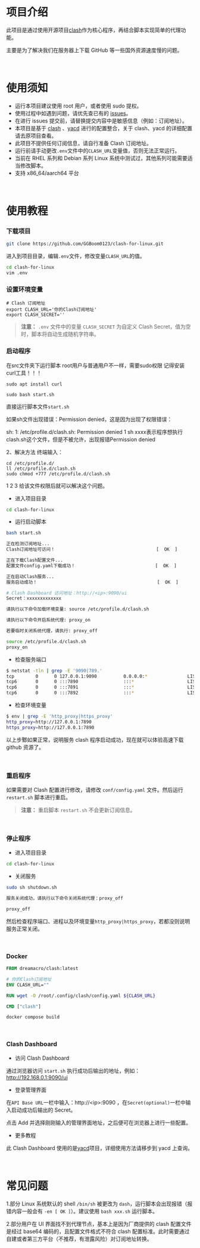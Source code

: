 # 项目介绍

此项目是通过使用开源项目[clash](https://github.com/Dreamacro/clash)作为核心程序，再结合脚本实现简单的代理功能。

主要是为了解决我们在服务器上下载 GitHub 等一些国外资源速度慢的问题。

<br>

# 使用须知

- 运行本项目建议使用 root 用户，或者使用 sudo 提权。
- 使用过程中如遇到问题，请优先查已有的 [issues](https://github.com/wanhebin/clash-for-linux/issues)。
- 在进行 issues 提交前，请替换提交内容中是敏感信息（例如：订阅地址）。
- 本项目是基于 [clash](https://github.com/Dreamacro/clash) 、[yacd](https://github.com/haishanh/yacd) 进行的配置整合，关于 clash、yacd 的详细配置请去原项目查看。
- 此项目不提供任何订阅信息，请自行准备 Clash 订阅地址。
- 运行前请手动更改`.env`文件中的`CLASH_URL`变量值，否则无法正常运行。
- 当前在 RHEL 系列和 Debian 系列 Linux 系统中测试过，其他系列可能需要适当修改脚本。
- 支持 x86_64/aarch64 平台

<br>

# 使用教程

### 下载项目

```bash
git clone https://github.com/GGBoom0123/clash-for-linux.git
```

进入到项目目录，编辑`.env`文件，修改变量`CLASH_URL`的值。

```bash
cd clash-for-linux
vim .env
```

### 设置环境变量

```env
# Clash 订阅地址
export CLASH_URL='你的Clash订阅地址'
export CLASH_SECRET=''
```

> **注意：** `.env` 文件中的变量 `CLASH_SECRET` 为自定义 Clash Secret，值为空时，脚本将自动生成随机字符串。

### 启动程序
在src文件夹下运行脚本
root用户与普通用户不一样，需要sudo权限
记得安装curl工具！！！
```env
sudo apt install curl
```
```env
sudo bash start.sh
```

直接运行脚本文件`start.sh`

如果sh文件出现错误：Permission denied，这是因为出现了权限错误：

sh: 1: /etc/profile.d/clash.sh: Permission denied
1
sh xxxx表示程序想执行clash.sh这个文件，但是不被允许，出现报错Permission denied

2、解决方法
终端输入：
```env
cd /etc/profile.d/
ll /etc/profile.d/clash.sh
sudo chmod +777 /etc/profile.d/clash.sh
```
1
2
3
给该文件权限后就可以解决这个问题。
- 进入项目目录

```bash
cd clash-for-linux
```

- 运行启动脚本

```bash
bash start.sh

正在检测订阅地址...
Clash订阅地址可访问！                                      [  OK  ]

正在下载Clash配置文件...
配置文件config.yaml下载成功！                              [  OK  ]

正在启动Clash服务...
服务启动成功！                                             [  OK  ]

# Clash Dashboard 访问地址：http://<ip>:9090/ui
Secret：xxxxxxxxxxxxx

请执行以下命令加载环境变量: source /etc/profile.d/clash.sh

请执行以下命令开启系统代理: proxy_on

若要临时关闭系统代理，请执行: proxy_off

```

```bash
source /etc/profile.d/clash.sh
proxy_on
```

- 检查服务端口

```bash
$ netstat -tln | grep -E '9090|789.'
tcp        0      0 127.0.0.1:9090          0.0.0.0:*               LISTEN
tcp6       0      0 :::7890                 :::*                    LISTEN
tcp6       0      0 :::7891                 :::*                    LISTEN
tcp6       0      0 :::7892                 :::*                    LISTEN
```

- 检查环境变量

```bash
$ env | grep -E 'http_proxy|https_proxy'
http_proxy=http://127.0.0.1:7890
https_proxy=http://127.0.0.1:7890
```

以上步鄹如果正常，说明服务 clash 程序启动成功，现在就可以体验高速下载 github 资源了。

<br>

### 重启程序

如果需要对 Clash 配置进行修改，请修改 `conf/config.yaml` 文件。然后运行 `restart.sh` 脚本进行重启。

> **注意：**
> 重启脚本 `restart.sh` 不会更新订阅信息。

<br>

### 停止程序

- 进入项目目录

```bash
cd clash-for-linux
```

- 关闭服务

```bash
sudo sh shutdown.sh

服务关闭成功，请执行以下命令关闭系统代理：proxy_off

```

```bash
proxy_off
```

然后检查程序端口、进程以及环境变量`http_proxy|https_proxy`，若都没则说明服务正常关闭。

<br>

### Docker 

```dockerfile
FROM dreamacro/clash:latest

# 你的Clash订阅地址
ENV CLASH_URL="" 

RUN wget -O /root/.config/clash/config.yaml ${CLASH_URL}

CMD ["clash"]

```

```sh
docker compose build
```

<br>

### Clash Dashboard

- 访问 Clash Dashboard

通过浏览器访问 `start.sh` 执行成功后输出的地址，例如：http://192.168.0.1:9090/ui

- 登录管理界面

在`API Base URL`一栏中输入：http://\<ip\>:9090 ，在`Secret(optional)`一栏中输入启动成功后输出的 Secret。

点击 Add 并选择刚刚输入的管理界面地址，之后便可在浏览器上进行一些配置。

- 更多教程

此 Clash Dashboard 使用的是[yacd](https://github.com/haishanh/yacd)项目，详细使用方法请移步到 yacd 上查询。

<br>

# 常见问题

1.部分 Linux 系统默认的 shell `/bin/sh` 被更改为 `dash`，运行脚本会出现报错（报错内容一般会有 `-en [ OK ]`）。建议使用 `bash xxx.sh` 运行脚本。

2.部分用户在 UI 界面找不到代理节点，基本上是因为厂商提供的 clash 配置文件是经过 base64 编码的，且配置文件格式不符合 clash 配置标准。此时需要通过自建或者第三方平台（不推荐，有泄露风险）对订阅地址转换。
